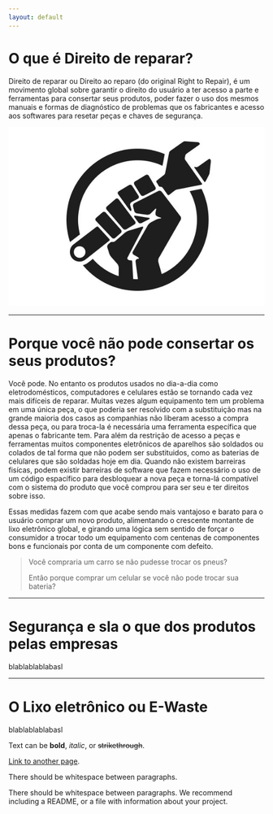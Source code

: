 ```yaml
---
layout: default
---
```


# O que é Direito de reparar?

Direito de reparar ou Direito ao reparo (do original Right to Repair), é um movimento global sobre garantir o direito do usuário a ter acesso a parte e ferramentas para consertar seus produtos, poder fazer o uso dos mesmos manuais e formas de diagnóstico de problemas que os fabricantes e acesso aos softwares para resetar peças e chaves de segurança.

![Logo Right to Repair](./logo_RtR.jpg)

* * *

# Porque você não pode consertar os seus produtos?

Você pode. No entanto os produtos usados no dia-a-dia como eletrodomésticos, computadores e celulares estão se tornando cada vez mais difíceis de reparar. Muitas vezes algum equipamento tem um problema em uma única peça, o que poderia ser resolvido com a substituição mas na grande maioria dos casos as companhias não liberam acesso a compra dessa peça, ou para troca-la é necessária uma ferramenta específica que apenas o fabricante tem. Para além da restrição de acesso a peças e ferramentas muitos componentes eletrônicos de aparelhos são soldados ou colados de tal forma que não podem ser substituidos, como as baterias de celulares que são soldadas hoje em dia. Quando não existem barreiras fisícas, podem existir barreiras de software que fazem necessário o uso de um código espacífico para desbloquear a nova peça e torna-lá compatível com o sistema do produto que você comprou para ser seu e ter direitos sobre isso.

Essas medidas fazem com que acabe sendo mais vantajoso e barato para o usuário comprar um novo produto, alimentando o crescente montante de lixo eletrônico global, e girando uma lógica sem sentido de forçar o consumidor a trocar todo um equipamento com centenas de componentes bons e funcionais por conta de um componente com defeito.

> Você compraria um carro se não pudesse trocar os pneus?
>
> Então porque comprar um celular se você não pode trocar sua bateria?

* * *

# Segurança e sla o que dos produtos pelas empresas

 blablablablabasl

* * *

# O Lixo eletrônico ou E-Waste

 blablablablabasl

Text can be **bold**, _italic_, or ~~strikethrough~~.

[Link to another page](./another-page.html).

There should be whitespace between paragraphs.

There should be whitespace between paragraphs. We recommend including a README, or a file with information about your project.
